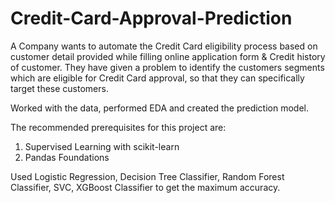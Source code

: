 # Credit-Card-Approval-Prediction
A Company wants to automate the Credit Card eligibility process based on customer detail provided while filling online application form &amp; Credit history of customer.  They have given a problem to identify the customers segments which are eligible for Credit Card approval, so that they can specifically target these customers.


Worked with the data, performed EDA and created the prediction model.

The recommended prerequisites for this project are:

1. Supervised Learning with scikit-learn
2. Pandas Foundations

Used Logistic Regression, Decision Tree Classifier, Random Forest Classifier, SVC, XGBoost Classifier to get the maximum accuracy.

